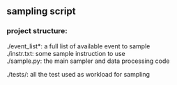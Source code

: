 ## sampling script


### project structure:
 ./event_list*: a full list of available event to sample  
 ./instr.txt: some sample instruction to use  
 ./sample.py: the main sampler and data processing code 

 ./tests/: all the test used as workload for sampling

